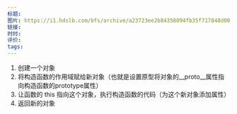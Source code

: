 ```yaml
---
标题: 
图片: https://i1.hdslb.com/bfs/archive/a23723ee2b84358094fb35f717848d002519b1f2.jpg@518w_290h_1c_!web-video-share-cover.avif
链接: 
时时: 
评价: 
tags:
---
```



1. 创建一个对象
2. 将构造函数的作用域赋给新对象（也就是设置原型将对象的__proto__属性指向构造函数的prototype属性）
3. 让函数的 this 指向这个对象，执行构造函数的代码（为这个新对象添加属性）
4. 返回新的对象
